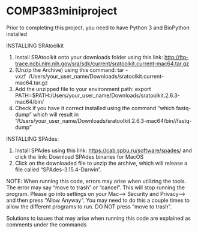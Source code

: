 # COMP383miniproject


Prior to completing this project, you need to have Python 3 and BioPython installed

INSTALLING SRAtoolkit

1. Install SRAtoolkit onto your downloads folder using this link:
http://ftp-trace.ncbi.nlm.nih.gov/sra/sdk/current/sratoolkit.current-mac64.tar.gz
2. (Unzip the Archive) using this command:
tar -vxzf  /Users/your_user_name/Downloads/sratoolkit.current-mac64.tar.gz
3. Add the unzipped file to your environment path:
export PATH=$PATH:/Users/your_user_name/Downloads/sratoolkit.2.6.3-mac64/bin/
4. Check if you have it correct installed using the command “which fastq-dump” which will result in “/Users/your_user_name/Downloads/sratoolkit.2.6.3-mac64/bin//fastq-dump”

INSTALLING SPAdes: 

1. Install SPAdes using this link: https://cab.spbu.ru/software/spades/ and click the link: Download SPAdes binaries for MacOS
2. Click on the downloaded file to unzip the archive, which will release a file called “SPAdes-3.15.4-Darwin”.

NOTE: When running this code, errors may arise when utilizing the tools. The error may say “move to trash” or “cancel”. This will stop running the program. Please go into settings on your Mac—> Security and Privacy—> and then press “Allow Anyway”. You may need to do this a couple times to allow the different programs to run. DO NOT press “move to trash”. 

Solutions to issues that may arise when running this code are explained as comments under the commands
